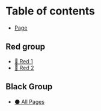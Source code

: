 # Table of contents

* [Page](README.md)

## Red group

* [🔴 Red 1](red-group/red-1.md)
* [🔴 Red 2](red-group/red-2.md)

## Black Group

* [⚫ All Pages](black-group/all-pages.md)
